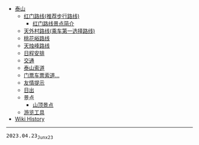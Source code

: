 - [泰山](/0002_泰山)
  - [红门路线(推荐步行路线)](/0005_泰山_红门路线)
    - [红门路线景点简介](/0015_泰山_红门路线_景点简介)
  - [天外村路线(乘车第一选择路线)](/0004_泰山_天外村路线)
  - [桃花峪路线](/0006_泰山_桃花峪路线)
  - [天烛峰路线](/0008_泰山_天烛峰路线)
  - [日程安排](/0013_泰山_日程安排)
  - [交通](/0009_泰山_交通)
  - [泰山索道](/0003_泰山_索道)
  - [门票车票索道...](/0012_泰山_花费)
  - [友情提示](/0011_泰山_提示)
  - [日出](/0010_泰山_日出)
  - 景点
    - [山顶景点](/0016_泰山_景点_山顶景点)
  - [游览工具](/0014_泰山_游览工具)
- [Wiki History](/hist)

---
<kbd>2023.04.23<sub>Junx23</sub></kbd>
